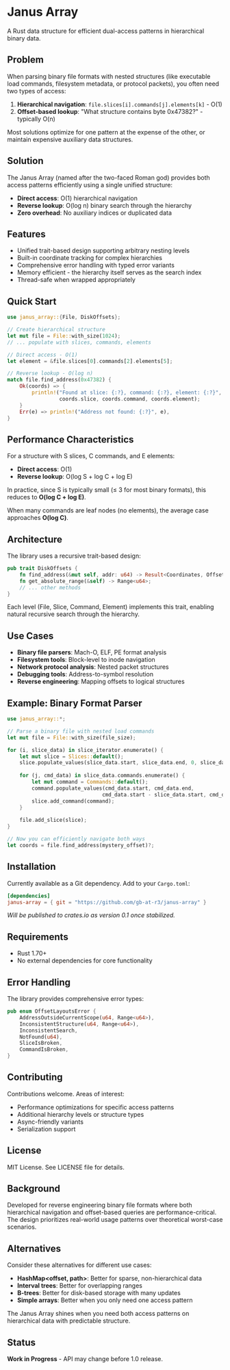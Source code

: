 # Janus Array

A Rust data structure for efficient dual-access patterns in hierarchical binary data.

## Problem

When parsing binary file formats with nested structures (like executable load commands, filesystem metadata, or protocol packets), you often need two types of access:

1. **Hierarchical navigation**: `file.slices[i].commands[j].elements[k]` - O(1)
2. **Offset-based lookup**: "What structure contains byte 0x47382?" - typically O(n)

Most solutions optimize for one pattern at the expense of the other, or maintain expensive auxiliary data structures.

## Solution

The Janus Array (named after the two-faced Roman god) provides both access patterns efficiently using a single unified structure:

- **Direct access**: O(1) hierarchical navigation
- **Reverse lookup**: O(log n) binary search through the hierarchy
- **Zero overhead**: No auxiliary indices or duplicated data

## Features

- Unified trait-based design supporting arbitrary nesting levels
- Built-in coordinate tracking for complex hierarchies
- Comprehensive error handling with typed error variants
- Memory efficient - the hierarchy itself serves as the search index
- Thread-safe when wrapped appropriately

## Quick Start

```rust
use janus_array::{File, DiskOffsets};

// Create hierarchical structure
let mut file = File::with_size(1024);
// ... populate with slices, commands, elements

// Direct access - O(1)
let element = &file.slices[0].commands[2].elements[5];

// Reverse lookup - O(log n)
match file.find_address(0x47382) {
    Ok(coords) => {
        println!("Found at slice: {:?}, command: {:?}, element: {:?}", 
                 coords.slice, coords.command, coords.element);
    }
    Err(e) => println!("Address not found: {:?}", e),
}
```

## Performance Characteristics

For a structure with S slices, C commands, and E elements:

- **Direct access**: O(1)
- **Reverse lookup**: O(log S + log C + log E)

In practice, since S is typically small (≤ 3 for most binary formats), this reduces to **O(log C + log E)**.

When many commands are leaf nodes (no elements), the average case approaches **O(log C)**.

## Architecture

The library uses a recursive trait-based design:

```rust
pub trait DiskOffsets {
    fn find_address(&mut self, addr: u64) -> Result<Coordinates, OffsetLayoutsError>;
    fn get_absolute_range(&self) -> Range<u64>;
    // ... other methods
}
```

Each level (File, Slice, Command, Element) implements this trait, enabling natural recursive search through the hierarchy.

## Use Cases

- **Binary file parsers**: Mach-O, ELF, PE format analysis
- **Filesystem tools**: Block-level to inode navigation  
- **Network protocol analysis**: Nested packet structures
- **Debugging tools**: Address-to-symbol resolution
- **Reverse engineering**: Mapping offsets to logical structures

## Example: Binary Format Parser

```rust
use janus_array::*;

// Parse a binary file with nested load commands
let mut file = File::with_size(file_size);

for (i, slice_data) in slice_iterator.enumerate() {
    let mut slice = Slices::default();
    slice.populate_values(slice_data.start, slice_data.end, 0, slice_data.size, i);
    
    for (j, cmd_data) in slice_data.commands.enumerate() {
        let mut command = Commands::default();
        command.populate_values(cmd_data.start, cmd_data.end, 
                               cmd_data.start - slice_data.start, cmd_data.size, j);
        slice.add_command(command);
    }
    
    file.add_slice(slice);
}

// Now you can efficiently navigate both ways
let coords = file.find_address(mystery_offset)?;
```

## Installation

Currently available as a Git dependency. Add to your `Cargo.toml`:

```toml
[dependencies]
janus-array = { git = "https://github.com/gb-at-r3/janus-array" }
```

*Will be published to crates.io as version 0.1 once stabilized.*

## Requirements

- Rust 1.70+
- No external dependencies for core functionality

## Error Handling

The library provides comprehensive error types:

```rust
pub enum OffsetLayoutsError {
    AddressOutsideCurrentScope(u64, Range<u64>),
    InconsistentStructure(u64, Range<u64>),
    InconsistentSearch,
    NotFound(u64),
    SliceIsBroken,
    CommandIsBroken,
}
```

## Contributing

Contributions welcome. Areas of interest:

- Performance optimizations for specific access patterns
- Additional hierarchy levels or structure types
- Async-friendly variants
- Serialization support

## License

MIT License. See LICENSE file for details.

## Background

Developed for reverse engineering binary file formats where both hierarchical navigation and offset-based queries are performance-critical. The design prioritizes real-world usage patterns over theoretical worst-case scenarios.

## Alternatives

Consider these alternatives for different use cases:

- **HashMap<offset, path>**: Better for sparse, non-hierarchical data
- **Interval trees**: Better for overlapping ranges
- **B-trees**: Better for disk-based storage with many updates
- **Simple arrays**: Better when you only need one access pattern

The Janus Array shines when you need both access patterns on hierarchical data with predictable structure.

## Status

**Work in Progress** - API may change before 1.0 release.
